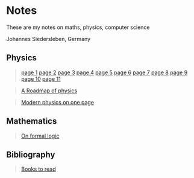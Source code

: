 # Notes

These are my notes on maths, physics, computer science

Johannes Siedersleben, Germany

## Physics

> [page 1](content/classical-mechanics/IMG_1054.pdf)
> [page 2](content/classical-mechanics/IMG_1055.pdf)
> [page 3](content/classical-mechanics/IMG_1056.pdf)
> [page 4](content/classical-mechanics/IMG_1057.pdf)
> [page 5](content/classical-mechanics/IMG_1059.pdf)
> [page 6](content/classical-mechanics/IMG_1060.pdf)
> [page 7](content/classical-mechanics/IMG_1062.pdf)
> [page 8](content/classical-mechanics/IMG_1063.pdf)
> [page 9](content/classical-mechanics/IMG_1072.pdf)
> [page 10](content/classical-mechanics/IMG_1073.pdf)
> [page 11](content/classical-mechanics/IMG_1074.pdf)
>

> [A Roadmap of physics](content/25-physics-roadmap.pdf)

> [Modern physics on one page](content/29-physics-one-page.pdf)

## Mathematics

> [On formal logic](content/30-formal-logic.pdf)


## Bibliography

> [Books to read](content/0-bibliography.md)



